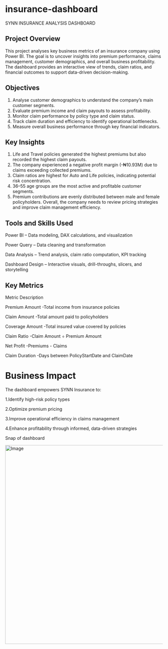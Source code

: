 # insurance-dashboard
         
 SYNN INSURANCE ANALYSIS DASHBOARD
## Project Overview
This project analyses key business metrics of an insurance company using Power BI.
The goal is to uncover insights into premium performance, claims management, customer demographics, and overall business profitability.
The dashboard provides an interactive view of trends, claim ratios, and financial outcomes to support data-driven decision-making.
## Objectives
1.	Analyse customer demographics to understand the company’s main customer segments.
2.	Evaluate premium income and claim payouts to assess profitability.
3.	Monitor claim performance by policy type and claim status.
4.	Track claim duration and efficiency to identify operational bottlenecks.
5.	Measure overall business performance through key financial indicators.
## Key Insights
1.	Life and Travel policies generated the highest premiums but also recorded the highest claim payouts.
2.	The company experienced a negative profit margin (-₦10.93M) due to claims exceeding collected premiums.
3.	Claim ratios are highest for Auto and Life policies, indicating potential risk concentration.
4.	36–55 age groups are the most active and profitable customer segments.
5.	Premium contributions are evenly distributed between male and female policyholders.
Overall, the company needs to review pricing strategies and improve claim management efficiency.

## Tools and Skills Used
Power BI – Data modeling, DAX calculations, and visualization

Power Query – Data cleaning and transformation

Data Analysis – Trend analysis, claim ratio computation, KPI tracking

Dashboard Design – Interactive visuals, drill-throughs, slicers, and storytelling

## Key Metrics
Metric	Description

Premium Amount	-Total income from insurance policies

Claim Amount	-Total amount paid to policyholders

Coverage Amount	-Total insured value covered by policies

Claim Ratio	-Claim Amount ÷ Premium Amount

Net Profit	-Premiums - Claims

Claim Duration	-Days between PolicyStartDate and ClaimDate

# Business Impact
The dashboard empowers SYNN Insurance to:

1.Identify high-risk policy types

2.Optimize premium pricing

3.Improve operational efficiency in claims management

4.Enhance profitability through informed, data-driven strategies

Snap of dashboard

<img width="1133" height="636" alt="Image" src="https://github.com/user-attachments/assets/2e59d9ef-bb94-4495-b4be-099d8882c88f" />




